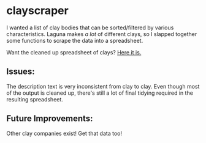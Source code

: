 # clayscraper

I wanted a list of clay bodies that can be sorted/filtered by various characteristics. Laguna makes *a lot* of different clays, so I slapped together some functions to scrape the data into a spreadsheet.

Want the cleaned up spreadsheet of clays? [Here it is.](https://docs.google.com/spreadsheets/d/1-OB2215MkYa8ahn4SySlFGC3SruQsl-Ac-zunVDWkUo/edit?usp=sharing)

## Issues: 

The description text is very inconsistent from clay to clay. Even though most of the output is cleaned up, there's still a lot of final tidying required in the resulting spreadsheet.

## Future Improvements: 

Other clay companies exist! Get that data too!
